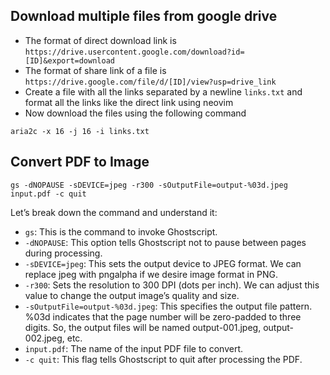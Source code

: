 ## Download multiple files from google drive
* The format of direct download link is `https://drive.usercontent.google.com/download?id=[ID]&export=download`
* The format of share link of a file is `https://drive.google.com/file/d/[ID]/view?usp=drive_link`
* Create a file with all the links separated by a newline `links.txt` and format all the links like the direct link using neovim
* Now download the files using the following command
```
aria2c -x 16 -j 16 -i links.txt
```

## Convert PDF to Image
```
gs -dNOPAUSE -sDEVICE=jpeg -r300 -sOutputFile=output-%03d.jpeg input.pdf -c quit
```
Let’s break down the command and understand it:
* `gs`: This is the command to invoke Ghostscript.
* `-dNOPAUSE`: This option tells Ghostscript not to pause between pages during processing.
* `-sDEVICE=jpeg`: This sets the output device to JPEG format. We can replace jpeg with pngalpha if we desire image format in PNG.
* `-r300`: Sets the resolution to 300 DPI (dots per inch). We can adjust this value to change the output image’s quality and size.
* `-sOutputFile=output-%03d.jpeg`: This specifies the output file pattern. %03d indicates that the page number will be zero-padded to three digits. So, the output files will be named output-001.jpeg, output-002.jpeg, etc.
* `input.pdf`: The name of the input PDF file to convert.
* `-c quit`: This flag tells Ghostscript to quit after processing the PDF.
